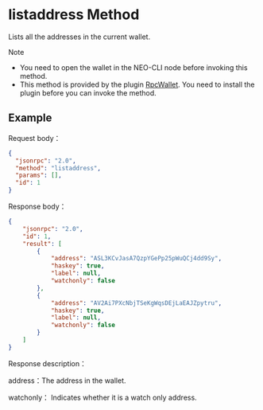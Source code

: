 # listaddress Method

Lists all the addresses in the current wallet.

> [!Note]
>
> - You need to open the wallet in the NEO-CLI node before invoking this method.
> - This method is provided by the plugin [RpcWallet](https://github.com/neo-project/neo-plugins/releases). You need to install the plugin before you can invoke the method.

## Example

Request body：

```json
{
  "jsonrpc": "2.0",
  "method": "listaddress",
  "params": [],
  "id": 1
}
```

Response body：

```json
{
    "jsonrpc": "2.0",
    "id": 1,
    "result": [
        {
            "address": "ASL3KCvJasA7QzpYGePp25pWuQCj4dd9Sy",
            "haskey": true,
            "label": null,
            "watchonly": false
        },
        {
            "address": "AV2Ai7PXcNbjTSeKgWqsDEjLaEAJZpytru",
            "haskey": true,
            "label": null,
            "watchonly": false
        }
    ]
}
```

Response description：

address：The address in the wallet.

watchonly： Indicates whether it is a watch only address.